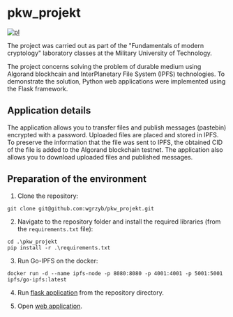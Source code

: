 # pkw_projekt
[![pl](https://img.shields.io/badge/lang-pl-blue.svg)](https://github.com/wgrzyb/pkw_projekt/blob/master/README.md)

The project was carried out as part of the "Fundamentals of modern cryptology" laboratory classes at the Military University of Technology.

The project concerns solving the problem of durable medium using Algorand blockhcain and InterPlanetary File System (IPFS) technologies. To demonstrate the solution, Python web applications were implemented using the Flask framework.

## Application details

The application allows you to transfer files and publish messages (pastebin) encrypted with a password.
Uploaded files are placed and stored in IPFS.
To preserve the information that the file was sent to IPFS, the obtained CID of the file is added to the Algorand blockchain testnet.
The application also allows you to download uploaded files and published messages.

## Preparation of the environment

  1. Clone the repository:

  ```
  git clone git@github.com:wgrzyb/pkw_projekt.git
  ```

  2. Navigate to the repository folder and install the required libraries (from the `requirements.txt` file):
  
  ```
  cd .\pkw_projekt
  pip install -r .\requirements.txt
  ```
  
  3. Run Go-IPFS on the docker:
  
  ```
  docker run -d --name ipfs-node -p 8080:8080 -p 4001:4001 -p 5001:5001 ipfs/go-ipfs:latest
  ```
  
  4. Run [flask application](https://github.com/wgrzyb/pkw_projekt/blob/master/flask_app/main.py) from the repository directory.
  
  5. Open [web application](http://127.0.0.1:5000/).
